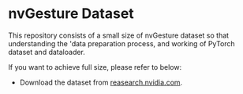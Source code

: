# nvGesture Dataset 
This repository consists of a small size of nvGesture dataset so that understanding the 'data preparation process, and working of PyTorch dataset and dataloader.<br/>

If you want to achieve full size, please refer to below:
* Download the dataset from [reasearch.nvidia.com](https://research.nvidia.com/publication/2016-06_online-detection-and-classification-dynamic-hand-gestures-recurrent-3d).

